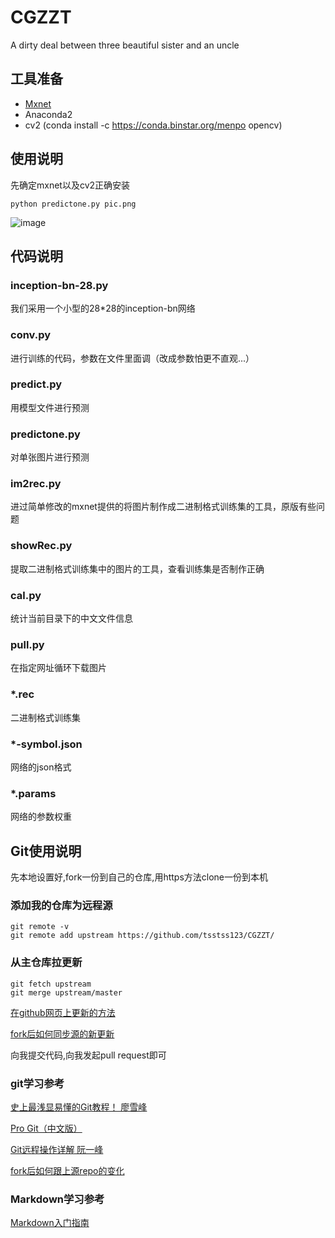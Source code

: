 # CGZZT
A dirty deal between three beautiful sister and an uncle

## 工具准备

- [Mxnet](https://github.com/dmlc/mxnet/releases)
- Anaconda2
- cv2 (conda install -c https://conda.binstar.org/menpo opencv)

## 使用说明

先确定mxnet以及cv2正确安装

```
python predictone.py pic.png
```

![image](https://github.com/tsstss123/CGZZT/raw/master/screenshot.png)

## 代码说明

### inception-bn-28.py

我们采用一个小型的28*28的inception-bn网络

### conv.py

进行训练的代码，参数在文件里面调（改成参数怕更不直观...）

### predict.py

用模型文件进行预测

### predictone.py

对单张图片进行预测

### im2rec.py

进过简单修改的mxnet提供的将图片制作成二进制格式训练集的工具，原版有些问题

### showRec.py

提取二进制格式训练集中的图片的工具，查看训练集是否制作正确

### cal.py

统计当前目录下的中文文件信息

### pull.py

在指定网址循环下载图片

### *.rec

二进制格式训练集

### *-symbol.json

网络的json格式

### *.params

网络的参数权重

## Git使用说明

先本地设置好,fork一份到自己的仓库,用https方法clone一份到本机

### 添加我的仓库为远程源

```
git remote -v
git remote add upstream https://github.com/tsstss123/CGZZT/
```

### 从主仓库拉更新

```
git fetch upstream
git merge upstream/master
```	

[在github网页上更新的方法](https://www.zhihu.com/question/20393785/answer/30725725)
	
[fork后如何同步源的新更新](https://segmentfault.com/q/1010000002590371)

向我提交代码,向我发起pull request即可

### git学习参考

[史上最浅显易懂的Git教程！ 廖雪峰](http://www.liaoxuefeng.com/wiki/0013739516305929606dd18361248578c67b8067c8c017b000)

[Pro Git（中文版）](http://git.oschina.net/progit/)

[Git远程操作详解 阮一峰](http://www.ruanyifeng.com/blog/2014/06/git_remote.html)

[fork后如何跟上源repo的变化](https://segmentfault.com/q/1010000002590371)

### Markdown学习参考

[Markdown入门指南](http://www.jianshu.com/p/1e402922ee32)
